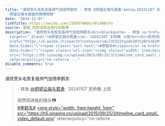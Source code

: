 ```yaml
---
title: "请欣赏头毛恢复版帅气加倍李鹤东 - 转发 @玥望云端与君逢:&ensp;20241107 天桥晚 上班突然闯进我的镜头\U0001F4F7#李鹤东#
  玥望云端与君逢的微博视频"
date: '2024-11-07'
linkTitle: https://weibo.com/2103074805/OFcAB0cFo
source: 洛缙_何妨淫笑且徐行的微博
description: "请欣赏头毛恢复版帅气加倍李鹤东<br><blockquote> - 转发 <a href=\"https://weibo.com/7550793006\"
  target=\"_blank\">@玥望云端与君逢</a>: 20241107 天桥晚 上班<br><br>突然闯进我的镜头\U0001F4F7<br><a
  href=\"https://m.weibo.cn/search?containerid=231522type%3D1%26t%3D10%26q%3D%23%E6%9D%8E%E9%B9%A4%E4%B8%9C%23&amp;isnewpage=1\"
  data-hide=\"\"><span class=\"surl-text\">#李鹤东#</span></a> <a href=\"https://video.weibo.com/show?fid=1034:5098163665567778\"
  data-hide=\"\"><span class=\"url-icon\"><img style=\"width: 1rem;height: 1rem\"
  src=\"https://h5.sinaimg.cn/upload/2015/09/25/3/timeline_card_small_video_default.png\"
  referrerpolicy=\"no-referre ..."
disable_comments: true
---
```

请欣赏头毛恢复版帅气加倍李鹤东<br><blockquote> - 转发 <a href="https://weibo.com/7550793006" target="_blank">@玥望云端与君逢</a>: 20241107 天桥晚 上班<br><br>突然闯进我的镜头📷<br><a href="https://m.weibo.cn/search?containerid=231522type%3D1%26t%3D10%26q%3D%23%E6%9D%8E%E9%B9%A4%E4%B8%9C%23&amp;isnewpage=1" data-hide=""><span class="surl-text">#李鹤东#</span></a> <a href="https://video.weibo.com/show?fid=1034:5098163665567778" data-hide=""><span class="url-icon"><img style="width: 1rem;height: 1rem" src="https://h5.sinaimg.cn/upload/2015/09/25/3/timeline_card_small_video_default.png" referrerpolicy="no-referre ...